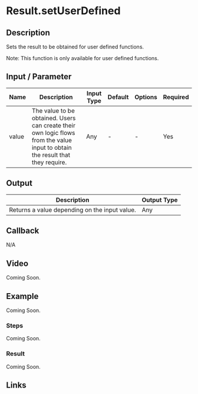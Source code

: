 # Result.setUserDefined

## Description

Sets the result to be obtained for user defined functions. 

Note: This function is only available for user defined functions.

## Input / Parameter

| Name | Description | Input Type | Default | Options | Required |
| ------ | ------ | ------ | ------ | ------ | ------ |
| value | The value to be obtained. Users can create their own logic flows from the value input to obtain the result that they require. | Any | - | - | Yes |

## Output

| Description | Output Type |
| ------ | ------ |
| Returns a value depending on the input value. | Any |

## Callback

N/A

## Video

Coming Soon.

## Example

Coming Soon.

### Steps

Coming Soon.

### Result

Coming Soon.

## Links